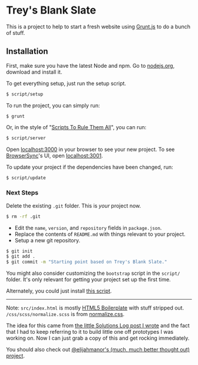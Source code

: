 # Trey's Blank Slate

This is a project to help to start a fresh website using [Grunt.js](http://gruntjs.com/) to do a bunch of stuff.

## Installation

First, make sure you have the latest Node and npm. Go to [nodejs.org](http://nodejs.org/), download and install it.

To get everything setup, just run the setup script.

```bash
$ script/setup
```

To run the project, you can simply run:

```
$ grunt
```

Or, in the style of "[Scripts To Rule Them All](http://githubengineering.com/scripts-to-rule-them-all/)", you can run:

```bash
$ script/server
```

Open [localhost:3000](http://localhost:3000) in your browser to see your new project. To see [BrowserSync](http://www.browsersync.io/)'s UI, open [localhost:3001](http://localhost:3001).

To update your project if the dependencies have been changed, run:

```bash
$ script/update
```

### Next Steps

Delete the existing `.git` folder. This is *your* project now.

```bash
$ rm -rf .git
```

- Edit the `name`, `version`, and `repository` fields in `package.json`.
- Replace the contents of `README.md` with things relevant to your project.
- Setup a new git repository.

```bash
$ git init
$ git add .
$ git commit -m "Starting point based on Trey's Blank Slate."
```

You might also consider customizing the `bootstrap` script in the `script/` folder. It's only relevant for getting your project set up the first time.

Alternately, you could just install [this script](https://gist.github.com/trey/5d7e0e7c3d32e9bc1212).

---

Note: `src/index.html` is mostly [HTML5 Boilerplate](http://html5boilerplate.com/) with stuff stripped out. `/css/scss/normalize.scss` is from [normalize.css](http://necolas.github.io/normalize.css/).

The idea for this came from [the little Solutions Log post I wrote](https://gist.github.com/trey/6679792) and the fact that I had to keep referring to it to build little one off prototypes I was working on. Now I can just grab a copy of this and get rocking  immediately.

You should also check out [@elijahmanor's (much, much better thought out) project](https://github.com/elijahmanor/gruntify-fed).
